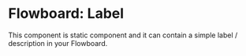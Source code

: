 # Flowboard: Label

This component is static component and it can contain a simple label / description in your Flowboard.